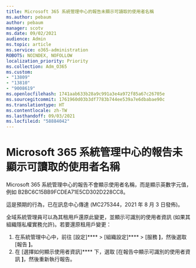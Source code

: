 ```yaml
---
title: Microsoft 365 系統管理中心的報告未顯示可讀取的使用者名稱
ms.author: pebaum
author: pebaum
manager: scotv
ms.date: 09/02/2021
audience: Admin
ms.topic: article
ms.service: o365-administration
ROBOTS: NOINDEX, NOFOLLOW
localization_priority: Priority
ms.collection: Adm_O365
ms.custom:
- "13809"
- "13810"
- "9008619"
ms.openlocfilehash: 1741aab633b28a9c991a3e4a972f85a67c26705e
ms.sourcegitcommit: 1761960d03b3df7783b744ee539a7e6dbabae90c
ms.translationtype: HT
ms.contentlocale: zh-TW
ms.lasthandoff: 09/03/2021
ms.locfileid: "58884042"
---
```

# <a name="reports-in-microsoft-365-admin-center-do-not-show-readable-username"></a>Microsoft 365 系統管理中心的報告未顯示可讀取的使用者名稱

Microsoft 365 系統管理中心的報告不會顯示使用者名稱，而是顯示英數字元值，例如 B2BC6C15BB9FCDEA71E5CD302D228CC8。

這是預期的行為，已在訊息中心傳達 (MC275344，2021 年 8 月 3 日發佈)。 

全域系統管理員可以為其租用戶還原此變更，並顯示可識別的使用者資訊 (如果其組織隱私權實務允許)。若要還原租用戶變更：

1. 在系統管理中心中，前往 [設定]**** >  [組織設定]**** >  [服務 **]**，然後選取 [報告 **]**。 
1. 在 [選擇如何顯示使用者資訊]**** 下，選取 [在報告中顯示可識別的使用者資訊 **]**，然後重新執行報告。